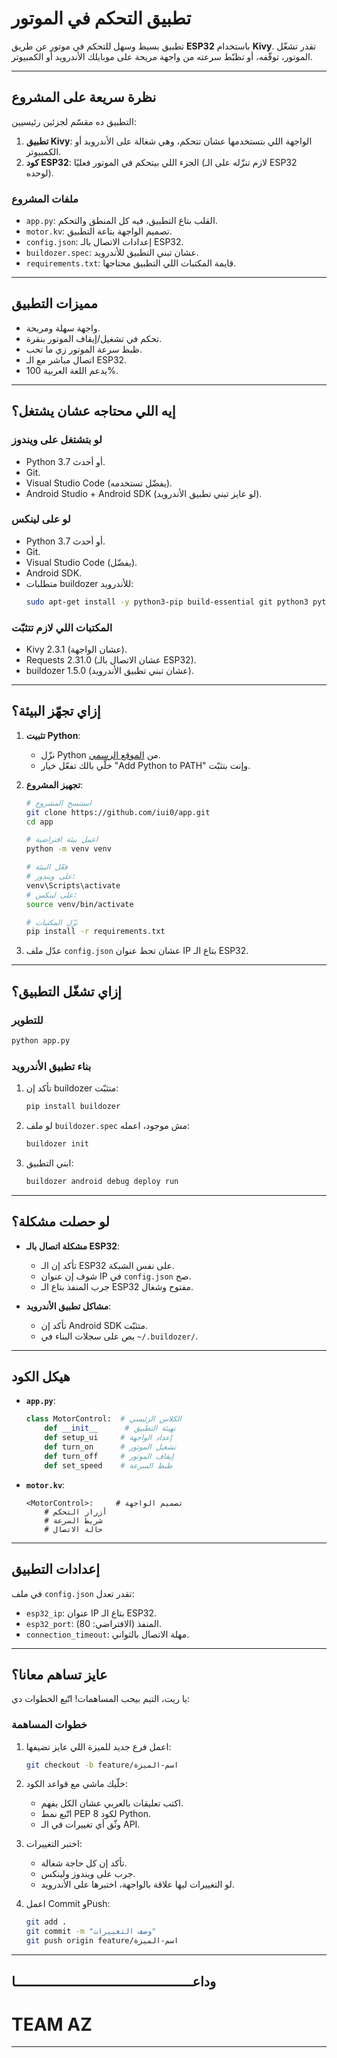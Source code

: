 # تطبيق التحكم في الموتور

تطبيق بسيط وسهل للتحكم في موتور عن طريق **ESP32** باستخدام **Kivy**. تقدر تشغّل الموتور، توقّفه، أو تظبّط سرعته من واجهة مريحة على موبايلك الأندرويد أو الكمبيوتر.

---

## نظرة سريعة على المشروع
التطبيق ده مقسّم لجزئين رئيسيين:
1. **تطبيق Kivy**: الواجهة اللي بتستخدمها عشان تتحكم، وهي شغالة على الأندرويد أو الكمبيوتر.
2. **كود ESP32**: الجزء اللي بيتحكم في الموتور فعليًا (لازم تنزّله على الـ ESP32 لوحده).

### ملفات المشروع
- `app.py`: القلب بتاع التطبيق، فيه كل المنطق والتحكم.
- `motor.kv`: تصميم الواجهة بتاعة التطبيق.
- `config.json`: إعدادات الاتصال بالـ ESP32.
- `buildozer.spec`: عشان تبني التطبيق للأندرويد.
- `requirements.txt`: قايمة المكتبات اللي التطبيق محتاجها.

---

## مميزات التطبيق
- واجهة سهلة ومريحة.
- تحكم في تشغيل/إيقاف الموتور بنقرة.
- ظبط سرعة الموتور زي ما تحب.
- اتصال مباشر مع الـ ESP32.
- يدعم اللغة العربية 100%.

---

## إيه اللي محتاجه عشان يشتغل؟

### لو بتشتغل على ويندوز
- Python 3.7 أو أحدث.
- Git.
- Visual Studio Code (يفضّل تستخدمه).
- Android Studio + Android SDK (لو عايز تبني تطبيق الأندرويد).

### لو على لينكس
- Python 3.7 أو أحدث.
- Git.
- Visual Studio Code (يفضّل).
- Android SDK.
- متطلبات buildozer للأندرويد:
  ```bash
  sudo apt-get install -y python3-pip build-essential git python3 python3-dev ffmpeg libsdl2-dev libsdl2-image-dev libsdl2-mixer-dev libsdl2-ttf-dev libportmidi-dev libswscale-dev libavformat-dev libavcodec-dev zlib1g-dev
  ```

### المكتبات اللي لازم تتثبّت
- Kivy 2.3.1 (عشان الواجهة).
- Requests 2.31.0 (عشان الاتصال بالـ ESP32).
- buildozer 1.5.0 (عشان تبني تطبيق الأندرويد).

---

## إزاي تجهّز البيئة؟

1. **تثبيت Python**:
   - نزّل Python من [الموقع الرسمي](https://www.python.org/downloads/).
   - خلّي بالك تفعّل خيار "Add Python to PATH" وإنت بتثبّت.

2. **تجهيز المشروع**:
   ```bash
   # استنسخ المشروع
   git clone https://github.com/iui0/app.git
   cd app

   # اعمل بيئة افتراضية
   python -m venv venv

   # فعّل البيئة
   # على ويندوز:
   venv\Scripts\activate
   # على لينكس:
   source venv/bin/activate

   # نزّل المكتبات
   pip install -r requirements.txt
   ```

3. عدّل ملف `config.json` عشان تحط عنوان IP بتاع الـ ESP32.

---

## إزاي تشغّل التطبيق؟

### للتطوير
```bash
python app.py
```

### بناء تطبيق الأندرويد
1. تأكد إن buildozer متثبّت:
   ```bash
   pip install buildozer
   ```

2. لو ملف `buildozer.spec` مش موجود، اعمله:
   ```bash
   buildozer init
   ```

3. ابني التطبيق:
   ```bash
   buildozer android debug deploy run
   ```

---

## لو حصلت مشكلة؟
- **مشكلة اتصال بالـ ESP32**:
  - تأكد إن الـ ESP32 على نفس الشبكة.
  - شوف إن عنوان IP في `config.json` صح.
  - جرب المنفذ بتاع الـ ESP32 مفتوح وشغال.

- **مشاكل تطبيق الأندرويد**:
  - تأكد إن Android SDK متثبّت.
  - بص على سجلات البناء في `~/.buildozer/`.

---

## هيكل الكود
- **`app.py`**:
  ```python
  class MotorControl:  # الكلاس الرئيسي
      def __init__      # تهيئة التطبيق
      def setup_ui     # إعداد الواجهة
      def turn_on      # تشغيل الموتور
      def turn_off     # إيقاف الموتور
      def set_speed    # ظبط السرعة
  ```

- **`motor.kv`**:
  ```kivy
  <MotorControl>:     # تصميم الواجهة
      # أزرار التحكم
      # شريط السرعة
      # حالة الاتصال
  ```

---

## إعدادات التطبيق
في ملف `config.json` تقدر تعدل:
- `esp32_ip`: عنوان IP بتاع الـ ESP32.
- `esp32_port`: المنفذ (الافتراضي: 80).
- `connection_timeout`: مهلة الاتصال بالثواني.

---

## عايز تساهم معانا؟
يا ريت، التيم بيحب المساهمات!  اتّبع الخطوات دي:

### خطوات المساهمة
1. اعمل فرع جديد للميزة اللي عايز تضيفها:
   ```bash
   git checkout -b feature/اسم-الميزة
   ```

2. خلّيك ماشي مع قواعد الكود:
   - اكتب تعليقات بالعربي عشان الكل يفهم.
   - اتّبع نمط PEP 8 لكود Python.
   - وثّق أي تغييرات في الـ API.

3. اختبر التغييرات:
   - تأكد إن كل حاجة شغالة.
   - جرب على ويندوز ولينكس.
   - لو التغييرات ليها علاقة بالواجهة، اختبرها على الأندرويد.

4. اعمل Commit وPush:
   ```bash
   git add .
   git commit -m "وصف التغييرات"
   git push origin feature/اسم-الميزة
   ```

---

## وداعــــــــــــــــــــــــــــــــــــــــــــــا
# TEAM AZ 
---

